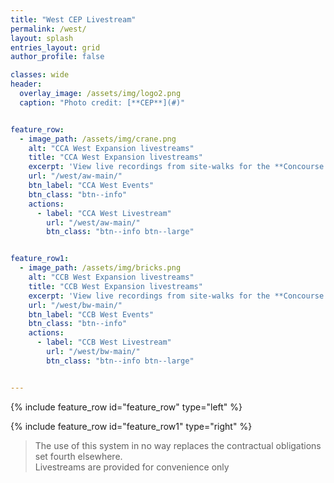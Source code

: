 ```yaml
---
title: "West CEP Livestream"
permalink: /west/
layout: splash
entries_layout: grid
author_profile: false

classes: wide
header:
  overlay_image: /assets/img/logo2.png
  caption: "Photo credit: [**CEP**](#)"


feature_row:
  - image_path: /assets/img/crane.png
    alt: "CCA West Expansion livestreams"
    title: "CCA West Expansion livestreams"
    excerpt: 'View live recordings from site-walks for the **Concourse A West** construction project.'
    url: "/west/aw-main/"
    btn_label: "CCA West Events"
    btn_class: "btn--info"
    actions:
      - label: "CCA West Livestream"
        url: "/west/aw-main/"
        btn_class: "btn--info btn--large"


feature_row1:
  - image_path: /assets/img/bricks.png
    alt: "CCB West Expansion livestreams"
    title: "CCB West Expansion livestreams"
    excerpt: 'View live recordings from site-walks for the **Concourse B West** construction project.'
    url: "/west/bw-main/"
    btn_label: "CCB West Events"
    btn_class: "btn--info"
    actions:
      - label: "CCB West Livestream"
        url: "/west/bw-main/"
        btn_class: "btn--info btn--large"


---
```


{% include feature_row id="feature_row" type="left" %}

{% include feature_row id="feature_row1" type="right" %}


> The use of this system in no way replaces the contractual obligations set fourth elsewhere. <br>Livestreams are provided for convenience only




